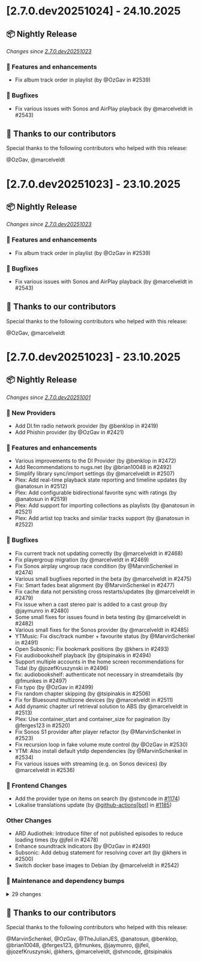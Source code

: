 # [2.7.0.dev20251024] - 24.10.2025

## 📦 Nightly Release

_Changes since [2.7.0.dev20251023](https://github.com/music-assistant/server/releases/tag/2.7.0.dev20251023)_

### 🚀 Features and enhancements

- Fix album track order in playlist (by @OzGav in #2539)

### 🐛 Bugfixes

- Fix various issues with Sonos and AirPlay playback (by @marcelveldt in #2543)

## :bow: Thanks to our contributors

Special thanks to the following contributors who helped with this release:

@OzGav, @marcelveldt


# [2.7.0.dev20251023] - 23.10.2025

## 📦 Nightly Release

_Changes since [2.7.0.dev20251023](https://github.com/music-assistant/server/releases/tag/2.7.0.dev20251023)_

### 🚀 Features and enhancements

- Fix album track order in playlist (by @OzGav in #2539)

### 🐛 Bugfixes

- Fix various issues with Sonos and AirPlay playback (by @marcelveldt in #2543)

## :bow: Thanks to our contributors

Special thanks to the following contributors who helped with this release:

@OzGav, @marcelveldt


# [2.7.0.dev20251023] - 23.10.2025

## 📦 Nightly Release

_Changes since [2.7.0.dev20251001](https://github.com/music-assistant/server/releases/tag/2.7.0.dev20251001)_

### 🚀 New Providers

- Add DI.fm radio network provider (by @benklop in #2419)
- Add Phishin provider (by @OzGav in #2421)

### 🚀 Features and enhancements

- Various improvements to the DI Provider (by @benklop in #2472)
- Add Recommendations to nugs.net (by @brian10048 in #2492)
- Simplify library sync/import settings (by @marcelveldt in #2507)
- Plex: Add real-time playback state reporting and timeline updates (by @anatosun in #2512)
- Plex: Add configurable bidirectional favorite sync with ratings (by @anatosun in #2519)
- Plex: Add support for importing collections as playlists (by @anatosun in #2521)
- Plex: Add artist top tracks and similar tracks support (by @anatosun in #2522)

### 🐛 Bugfixes

- Fix current track not updating correctly (by @marcelveldt in #2468)
- Fix playergroup migration (by @marcelveldt in #2469)
- Fix Sonos airplay ungroup race condition (by @MarvinSchenkel in #2474)
- Various small bugfixes reported in the beta (by @marcelveldt in #2475)
- Fix: Smart fades beat alignment (by @MarvinSchenkel in #2477)
- Fix cache data not persisting cross restarts/updates (by @marcelveldt in #2479)
- Fix issue when a cast stereo pair is added to a cast group (by @jaymunro in #2480)
- Some small fixes for issues found in beta testing (by @marcelveldt in #2482)
- Various small fixes for the Sonos provider (by @marcelveldt in #2485)
- YTMusic: Fix disc/track number + favourite status (by @MarvinSchenkel in #2491)
- Open Subsonic: Fix bookmark positions (by @khers in #2493)
- Fix audiobookshelf playback (by @tsipinakis in #2494)
- Support multiple accounts in the home screen recommendations for Tidal (by @jozefKruszynski in #2496)
- fix: audiobookshelf: authenticate not necessary in streamdetails (by @fmunkes in #2497)
- Fix typo (by @OzGav in #2499)
- Fix random chapter skipping (by @tsipinakis in #2506)
- Fix for Bluesound multizone devices (by @marcelveldt in #2511)
- Add dynamic chapter url retrieval solution to ABS (by @marcelveldt in #2513)
- Plex: Use container_start and container_size for pagination (by @ferges123 in #2520)
- Fix Sonos S1 provider after player refactor (by @MarvinSchenkel in #2523)
- Fix recursion loop in fake volume mute control (by @OzGav in #2530)
- YTM: Also install default ytdlp dependencies (by @MarvinSchenkel in #2534)
- Fix various issues with streaming (e.g. on Sonos devices) (by @marcelveldt in #2536)

### 🎨 Frontend Changes

- Add the provider type on items on search (by @stvncode in [#1174](https://github.com/music-assistant/frontend/pull/1174))
- Lokalise translations update (by @[github-actions[bot]](https://github.com/apps/github-actions) in [#1185](https://github.com/music-assistant/frontend/pull/1185))

### Other Changes

- ARD Audiothek: Introduce filter of not published episodes to reduce loading times (by @jfeil in #2478)
- Enhance soundtrack indicators (by @OzGav in #2490)
- Subsonic: Add debug statement for resolving cover art (by @khers in #2500)
- Switch docker base images to Debian (by @marcelveldt in #2542)

### 🧰 Maintenance and dependency bumps

<details>
<summary>29 changes</summary>

- Chore(deps): Bump pylast from 5.5.0 to 6.0.0 (by @dependabot[bot] in #2446)
- Chore(deps): Bump ruff from 0.12.12 to 0.13.2 (by @dependabot[bot] in #2448)
- mypy fixes for SiriusXM (by @OzGav in #2450)
- mypy fixes for DLNA (by @OzGav in #2451)
- mypy fixes for Hass Players (by @OzGav in #2452)
- mypy fixes for Soundcloud (by @OzGav in #2453)
- Remove enhanced title for RadioParadise (by @OzGav in #2456)
- Fix release drafter workflow `latest` value (by @TheJulianJES in #2470)
- frontend-2.16.4 (by @music-assistant-machine in #2471)
- frontend-2.16.5 (by @music-assistant-machine in #2476)
- Fix typo in Spotify Config (by @OzGav in #2481)
- Rework audio cache/buffering (by @marcelveldt in #2483)
- Chore(deps): Bump zeroconf from 0.147.2 to 0.148.0 (by @dependabot[bot] in #2486)
- Chore(deps): Bump cryptography from 46.0.1 to 46.0.2 (by @dependabot[bot] in #2487)
- Chore(deps): Bump certifi from 2025.8.3 to 2025.10.5 (by @dependabot[bot] in #2488)
- Chore(deps): Bump pychromecast from 14.0.7 to 14.0.9 (by @dependabot[bot] in #2489)
- Remove unnecessary excludes (by @OzGav in #2504)
- Update DI.fm images (by @OzGav in #2505)
- Mark Jellyfin as unmaintained (by @OzGav in #2508)
- Reupload ard audiothek icon (by @OzGav in #2509)
- frontend-2.16.6 (by @music-assistant-machine in #2510)
- Chore(deps): Bump aiohttp from 3.12.15 to 3.13.1 (by @dependabot[bot] in #2515)
- Chore(deps): Bump cryptography from 46.0.2 to 46.0.3 (by @dependabot[bot] in #2516)
- ⬆️ Update music-assistant-frontend to 2.17.2 (by @music-assistant-machine in #2529)
- Plex: Add anatosun as codeowner and change stage to alpha (by @anatosun in #2532)
- ⬆️ Update music-assistant-models to 1.1.63 (by @music-assistant-machine in #2533)
- Chore(deps): Bump actions/checkout from 4 to 5 (by @dependabot[bot] in #2535)
- Update 'Oops' label to 'Page Not Found' in Tidal auth (by @OzGav in #2538)
- Chore(deps): Bump actions/checkout from 4 to 5 (by @dependabot[bot] in #2541)

</details>

## :bow: Thanks to our contributors

Special thanks to the following contributors who helped with this release:

@MarvinSchenkel, @OzGav, @TheJulianJES, @anatosun, @benklop, @brian10048, @ferges123, @fmunkes, @jaymunro, @jfeil, @jozefKruszynski, @khers, @marcelveldt, @stvncode, @tsipinakis


